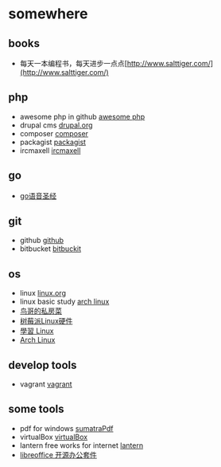 somewhere
========

books
----

* 每天一本编程书，每天进步一点点[http://www.salttiger.com/](http://www.salttiger.com/)


php
---

* awesome php in github [awesome php](https://github.com/ziadoz/awesome-php)
* drupal cms [drupal.org](https://www.drupal.org/)
* composer [composer](http://docs.phpcomposer.com/)
* packagist [packagist](https://packagist.org/)
* ircmaxell [ircmaxell](http://blog.ircmaxell.com/2012/07/what-generators-can-do-for-you.html)

go
--

* [go语音圣经](https://docs.ruanjiadeng.com/gopl-zh/index.html)



git
---

* github [github](https://github.com/)
* bitbucket [bitbuckit](https://bitbucket.)

os
--

* linux [linux.org](http://www.linux.org/)
* linux basic study [arch linux](https://wiki.archlinux.org/)
* [鸟哥的私房菜](http://linux.vbird.org/)
* [树莓派Linux硬件](https://www.raspberrypi.org/)
* [學習 Linux](http://www.study-area.org/linux/linuxfr.htm)
* [Arch Linux](https://wiki.archlinux.org/index.php/Main_page_(%E7%AE%80%E4%BD%93%E4%B8%AD%E6%96%87))

develop tools
-------------

* vagrant [vagrant](https://www.vagrantup.com)


some tools
----------

* pdf for windows [sumatraPdf](http://www.sumatrapdfreader.org/)
* virtualBox [virtualBox](https://www.virtualbox.org/)
* lantern free works for internet [lantern](https://github.com/getlantern/lantern)
* [libreoffice 开源办公套件](https://www.libreoffice.org/)

